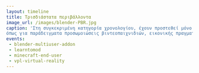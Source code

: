 ```yaml
---
layout: timeline
title: Τρισδιάστατα περιβάλλοντα
image_url: /images/blender-PBR.jpg
caption: 'Στη συγκεκριμένη κατηγορία χρονολογίου, έχουν προστεθεί μόνο τα προγράμματα που αφορούν τρισδιάστατα περιβάλλοντα,
όπως για παράδειγματα προσωμοιώσεις βιντεοπαιχνιδιών, εικονικής πραγματικότητας και προγράμματα κατασκευής αυτών των περιβαλλόντων.' 
events:
 - blender-multiuser-addon
 - learntomod
 - minecraft-end-user
 - vpl-virtual-reality
---
```

